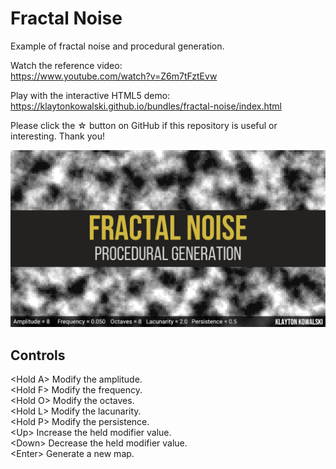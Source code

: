 # Fractal Noise
Example of fractal noise and procedural generation.

Watch the reference video:  
https://www.youtube.com/watch?v=Z6m7tFztEvw

Play with the interactive HTML5 demo:  
https://klaytonkowalski.github.io/bundles/fractal-noise/index.html

Please click the ☆ button on GitHub if this repository is useful or interesting. Thank you!

![alt text](https://github.com/klaytonkowalski/example-fractal-noise/blob/main/assets/thumbnail.png?raw=true)

## Controls

\<Hold A\> Modify the amplitude.  
\<Hold F\> Modify the frequency.  
\<Hold O\> Modify the octaves.  
\<Hold L\> Modify the lacunarity.  
\<Hold P\> Modify the persistence.  
\<Up\> Increase the held modifier value.  
\<Down\> Decrease the held modifier value.  
\<Enter\> Generate a new map.
